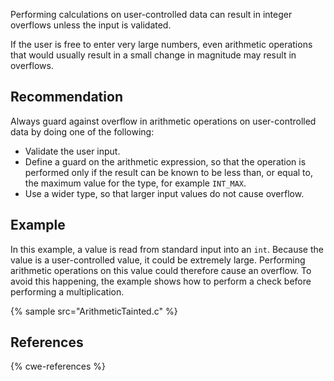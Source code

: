 Performing calculations on user-controlled data can result in integer overflows unless the input is validated.

If the user is free to enter very large numbers, even arithmetic operations that would usually result in a small change in magnitude may result in overflows.


## Recommendation
Always guard against overflow in arithmetic operations on user-controlled data by doing one of the following:

* Validate the user input.
* Define a guard on the arithmetic expression, so that the operation is performed only if the result can be known to be less than, or equal to, the maximum value for the type, for example `INT_MAX`.
* Use a wider type, so that larger input values do not cause overflow.

## Example
In this example, a value is read from standard input into an `int`. Because the value is a user-controlled value, it could be extremely large. Performing arithmetic operations on this value could therefore cause an overflow. To avoid this happening, the example shows how to perform a check before performing a multiplication.

{% sample src="ArithmeticTainted.c" %}

## References
{% cwe-references %}
